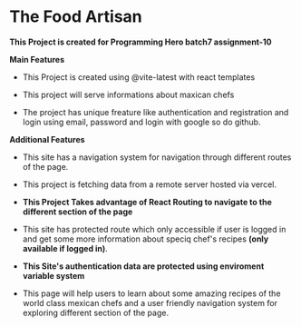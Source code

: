 
# The Food Artisan

**This Project is created for Programming Hero batch7 assignment-10**

**Main Features**
- This Project is created using @vite-latest with react templates

- This project will serve informations about maxican chefs

- The project has unique freature like authentication and registration and login using email, password and login with google so do github.

**Additional Features**
  - This site has a navigation system for navigation through different routes of the page.

  - This project is fetching data from a remote server hosted via vercel.

  - **This Project Takes advantage of React Routing to navigate to the different section of the page**

  - This site has protected route which only accessible if user is logged in and get some more information about speciq chef's recipes **(only available if logged in)**.

  - **This Site's authentication data are protected using enviroment variable system**

  - This page will help users to learn about some amazing recipes of the world class mexican chefs and a user friendly navigation system for exploring different section of the page.